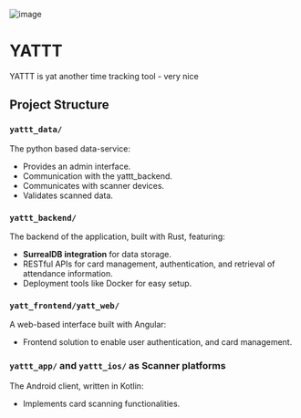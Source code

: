 
![image](https://github.com/user-attachments/assets/14ce9ad3-0db7-42cd-8db7-b89e2bd40807)

# YATTT
YATTT is yat another time tracking tool - very nice

## Project Structure

### `yattt_data/`
The python based data-service:
- Provides an admin interface.
- Communication with the yattt_backend.
- Communicates with scanner devices.
- Validates scanned data.

### `yattt_backend/`
The backend of the application, built with Rust, featuring:
- **SurrealDB integration** for data storage.
- RESTful APIs for card management, authentication, and retrieval of attendance information.
- Deployment tools like Docker for easy setup.

### `yatt_frontend/yatt_web/`
A web-based interface built with Angular:
- Frontend solution to enable user authentication, and card management.

### `yattt_app/` and `yattt_ios/` as Scanner platforms
The Android client, written in Kotlin:
- Implements card scanning functionalities.
